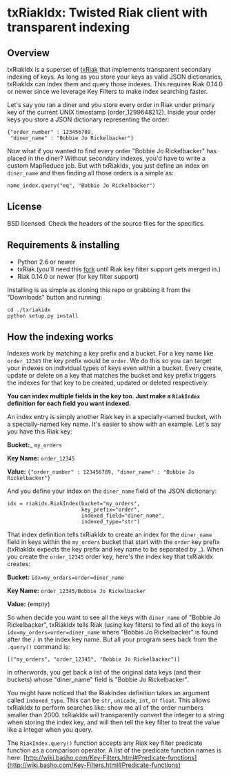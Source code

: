 # txRiakIdx: Twisted Riak client with transparent indexing #

## Overview ##

txRiakIdx is a superset of [txRiak](http://github/williamsjj/txriak) that implements transparent secondary indexing of keys. As long as you store your keys as valid JSON dictionaries, txRiakIdx can index them and query those indexes. This requires Riak 0.14.0 or newer since we leverage Key Filters to make index searching faster.

Let's say you ran a diner and you store every order in Riak under primary key of the current UNIX timestamp (order_1299648212). Inside your order keys you store a JSON dictionary representing the order:


	{"order_number" : 123456789,
	 "diner_name" : "Bobbie Jo Rickelbacker"}


Now what if you wanted to find every order "Bobbie Jo Rickelbacker" has placed in the diner? Without secondary indexes, you'd have to write a custom MapReduce job. But with txRiakIdx, you just define an index on `diner_name` and then finding all those orders is a simple as:

	name_index.query("eq", "Bobbie Jo Rickelbacker")

## License ##

BSD licensed. Check the headers of the source files for the specifics.

## Requirements & installing ##

* Python 2.6 or newer
* txRiak (you'll need this [fork](http://github/williamsjj/txriak) until Riak key filter support gets merged in.)
* Riak 0.14.0 or newer (for key filter support)

Installing is as simple as cloning this repo or grabbing it from the "Downloads" button and running:

	cd ./txriakidx
	python setup.py install

## How the indexing works ##

Indexes work by matching a key prefix and a bucket. For a key name like `order_12345` the key prefix would be `order`. We do this so you can target your indexes on individual types of keys even within a bucket. Every create, update or delete on a key that matches the bucket and key prefix triggers the indexes for that key to be created, updated or deleted respectively.

__You can index multiple fields in the key too. Just make a `RiakIndex` definition for each field you want indexed.__

An index entry is simply another Riak key in a specially-named bucket, with a specially-named key name. It's easier to show with an example. Let's say you have this Riak key:

__Bucket:___ `my_orders`

__Key Name:__ `order_12345`

__Value:__ `{"order_number" : 123456789, "diner_name" : "Bobbie Jo Rickelbacker"}`

And you define your index on the `diner_name` field of the JSON dictionary:

	idx = riakidx.RiakIndex(bucket="my_orders",
							key_prefix="order",
							indexed_field="diner_name",
							indexed_type="str")

That index definition tells txRiakIdx to create an index for the `diner_name` field in keys within the `my_orders` bucket that start with the `order` key prefix (txRiakIdx expects the key prefix and key name to be separated by \_). When you create the `order_12345` order key, here's the index key that txRiakIdx creates:

__Bucket:__ `idx=my_orders=order=diner_name`

__Key Name:__ `order_12345/Bobbie Jo Rickelbacker`

__Value:__ (empty)


So when decide you want to see all the keys with `diner_name` of "Bobbie Jo Rickelbacker", txRiakIdx tells Riak (using key filters) to find all of the keys in `idx=my_orders=order=diner_name` where "Bobbie Jo Rickelbacker" is found after the `/` in the index key name. But all your program sees back from the `.query()` command is:

	[("my_orders", "order_12345", "Bobbie Jo Rickelbacker")]

In otherwords, you get back a list of the original data keys (and their buckets) whose "diner\_name" field is "Bobbie Jo Rickelbacker".

You might have noticed that the RiakIndex definition takes an argument called `indexed_type`. This can be `str`, `unicode`, `int`, or `float`. This allows txRiakIdx to perform searches like: show me all of the order numbers smaller than 2000. txRiakIdx will transparently convert the integer to a string when storing the index key, and will then tell the key filter to treat the value like a integer when you query.

The `RiakIndex.query()` function accepts any Riak key filter predicate function as a comparison operator. A list of the predicate function names is here: [http://wiki.basho.com/Key-Filters.html#Predicate-functions](http://wiki.basho.com/Key-Filters.html#Predicate-functions)



